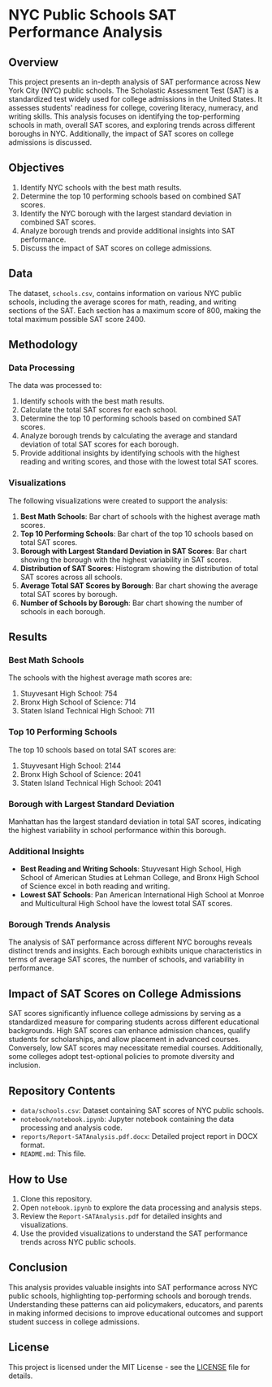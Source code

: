 # NYC Public Schools SAT Performance Analysis

## Overview

This project presents an in-depth analysis of SAT performance across New York City (NYC) public schools. The Scholastic Assessment Test (SAT) is a standardized test widely used for college admissions in the United States. It assesses students' readiness for college, covering literacy, numeracy, and writing skills. This analysis focuses on identifying the top-performing schools in math, overall SAT scores, and exploring trends across different boroughs in NYC. Additionally, the impact of SAT scores on college admissions is discussed.

## Objectives

1. Identify NYC schools with the best math results.
2. Determine the top 10 performing schools based on combined SAT scores.
3. Identify the NYC borough with the largest standard deviation in combined SAT scores.
4. Analyze borough trends and provide additional insights into SAT performance.
5. Discuss the impact of SAT scores on college admissions.

## Data

The dataset, `schools.csv`, contains information on various NYC public schools, including the average scores for math, reading, and writing sections of the SAT. Each section has a maximum score of 800, making the total maximum possible SAT score 2400.

## Methodology

### Data Processing

The data was processed to:

1. Identify schools with the best math results.
2. Calculate the total SAT scores for each school.
3. Determine the top 10 performing schools based on combined SAT scores.
4. Analyze borough trends by calculating the average and standard deviation of total SAT scores for each borough.
5. Provide additional insights by identifying schools with the highest reading and writing scores, and those with the lowest total SAT scores.

### Visualizations

The following visualizations were created to support the analysis:

1. **Best Math Schools**: Bar chart of schools with the highest average math scores.
2. **Top 10 Performing Schools**: Bar chart of the top 10 schools based on total SAT scores.
3. **Borough with Largest Standard Deviation in SAT Scores**: Bar chart showing the borough with the highest variability in SAT scores.
4. **Distribution of SAT Scores**: Histogram showing the distribution of total SAT scores across all schools.
5. **Average Total SAT Scores by Borough**: Bar chart showing the average total SAT scores by borough.
6. **Number of Schools by Borough**: Bar chart showing the number of schools in each borough.

## Results

### Best Math Schools

The schools with the highest average math scores are:
1. Stuyvesant High School: 754
2. Bronx High School of Science: 714
3. Staten Island Technical High School: 711

### Top 10 Performing Schools

The top 10 schools based on total SAT scores are:
1. Stuyvesant High School: 2144
2. Bronx High School of Science: 2041
3. Staten Island Technical High School: 2041

### Borough with Largest Standard Deviation

Manhattan has the largest standard deviation in total SAT scores, indicating the highest variability in school performance within this borough.

### Additional Insights

- **Best Reading and Writing Schools**: Stuyvesant High School, High School of American Studies at Lehman College, and Bronx High School of Science excel in both reading and writing.
- **Lowest SAT Schools**: Pan American International High School at Monroe and Multicultural High School have the lowest total SAT scores.

### Borough Trends Analysis

The analysis of SAT performance across different NYC boroughs reveals distinct trends and insights. Each borough exhibits unique characteristics in terms of average SAT scores, the number of schools, and variability in performance.

## Impact of SAT Scores on College Admissions

SAT scores significantly influence college admissions by serving as a standardized measure for comparing students across different educational backgrounds. High SAT scores can enhance admission chances, qualify students for scholarships, and allow placement in advanced courses. Conversely, low SAT scores may necessitate remedial courses. Additionally, some colleges adopt test-optional policies to promote diversity and inclusion.

## Repository Contents

- `data/schools.csv`: Dataset containing SAT scores of NYC public schools.
- `notebook/notebook.ipynb`: Jupyter notebook containing the data processing and analysis code.
- `reports/Report-SATAnalysis.pdf.docx`: Detailed project report in DOCX format.
- `README.md`: This file.

## How to Use

1. Clone this repository.
2. Open `notebook.ipynb` to explore the data processing and analysis steps.
3. Review the `Report-SATAnalysis.pdf` for detailed insights and visualizations.
4. Use the provided visualizations to understand the SAT performance trends across NYC public schools.

## Conclusion

This analysis provides valuable insights into SAT performance across NYC public schools, highlighting top-performing schools and borough trends. Understanding these patterns can aid policymakers, educators, and parents in making informed decisions to improve educational outcomes and support student success in college admissions.

## License

This project is licensed under the MIT License - see the [LICENSE](LICENSE) file for details.
